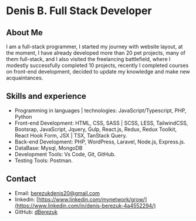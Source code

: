 # Denis B. Full Stack Developer

## About Me

I am a full-stack programmer, I started my journey with website layout, at the moment, I have already developed more than 20 pet projects, many of them full-stack, and I also visited the freelancing battlefield, where I modestly successfully completed 10 projects, recently I completed courses on front-end development, decided to update my knowledge and make new acquaintances.

## Skills and experience

- Programming in languages | technologies: JavaScript/Typescript, PHP, Python
- Front-end Development: HTML, CSS, SASS | SCSS, LESS, TailwindCSS, Bootsrap, JavaScript, Jquery, Gulp, React.js, Redux, Redux Toolkit, React Hook Form, JSX | TSX, TanStack Query.
- Back-end Development: PHP, WordPress, Laravel, Node.js, Express.js.
- DataBase: Mysql, MongoDB
- Development Tools: Vs Code, Git, GitHub.
- Testing Tools: Postman.

## Contact

- Email: [berezukdenis20@gmail.com](mailto:berezukdenis20@gmail.com)
- linkedin: [https://www.linkedin.com/mynetwork/grow/](https://www.linkedin.com/in/denis-berezuk-4a4552294/)
- GitHub: [dBerezuk](https://github.com/dBerezuk)
